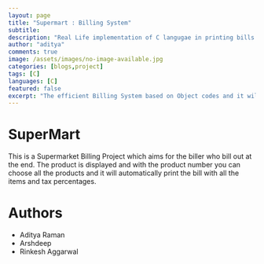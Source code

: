 ```yaml
---
layout: page
title: "Supermart : Billing System"
subtitle: 
description: "Real Life implementation of C langugae in printing bills in supermarkets"
author: "aditya"
comments: true
image: /assets/images/no-image-available.jpg
categories: [blogs,project]
tags: [C]
languages: [C]
featured: false
excerpt: "The efficient Billing System based on Object codes and it will print the bill with all the items and tax percentages."
---
```


# SuperMart
This is a Supermarket Billing Project which aims for the biller who bill out at the end. The product is displayed and with the product number you can choose all the products and it will automatically print the bill with all the items and tax percentages.

# Authors
- Aditya Raman
- Arshdeep
- Rinkesh Aggarwal

